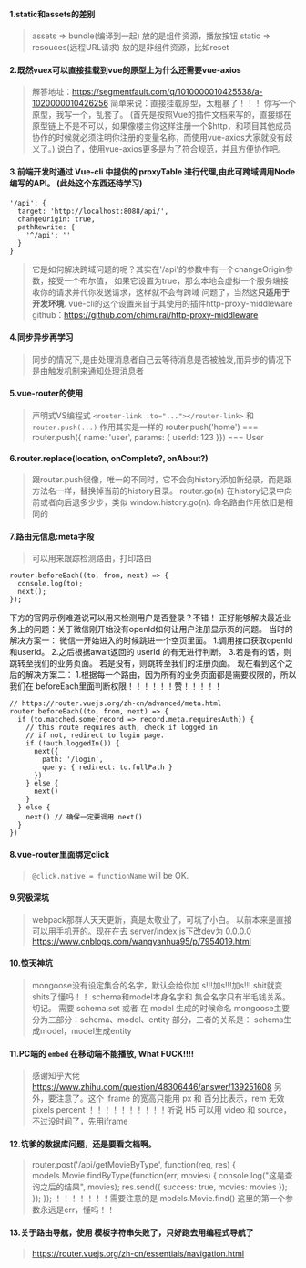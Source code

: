 #### 1.static和assets的差别
> assets => bundle(编译到一起) 放的是组件资源，播放按钮
static => resouces(远程URL请求) 放的是非组件资源，比如reset

#### 2.既然vuex可以直接挂载到vue的原型上为什么还需要vue-axios
> 解答地址：https://segmentfault.com/q/1010000010425538/a-1020000010426256
简单来说：直接挂载原型，太粗暴了！！！   你写一个原型，我写一个，乱套了。
(首先是按照Vue的插件文档来写的，直接绑在原型链上不是不可以，如果像楼主你这样注册一个$http，和项目其他成员协作的时候就必须注明你注册的变量名称，而使用vue-axios大家就没有歧义了。)
说白了，使用vue-axios更多是为了符合规范，并且方便协作吧。

#### 3.前端开发时通过 Vue-cli 中提供的 proxyTable 进行代理,由此可跨域调用Node编写的API。 (此处这个东西还待学习)
```
'/api': {
  target: 'http://localhost:8088/api/',
  changeOrigin: true,
  pathRewrite: {
    '^/api': ''
  }
}
```
> 它是如何解决跨域问题的呢？其实在'/api'的参数中有一个changeOrigin参数，接受一个布尔值，
如果它设置为true，那么本地会虚拟一个服务端接收你的请求并代你发送请求，这样就不会有跨域
问题了，当然这**只适用于开发环境**.
> vue-cli的这个设置来自于其使用的插件http-proxy-middleware
github：https://github.com/chimurai/http-proxy-middleware

#### 4.同步异步再学习
> 同步的情况下,是由处理消息者自己去等待消息是否被触发,而异步的情况下是由触发机制来通知处理消息者

#### 5.vue-router的使用
> 声明式VS编程式 `<router-link :to="..."></router-link>` 和 `router.push(...)`
作用其实是一样的
router.push('home') === <router-link to="/home"></router-link>
router.push({ name: 'user', params: { userId: 123 }})
===
<router-link :to="{ name: 'user', params: { userId: 123 } }">User</router-link>

#### 6.router.replace(location, onComplete?, onAbout?)
> 跟router.push很像，唯一的不同时，它不会向history添加新纪录，而是跟方法名一样，替换掉当前的history目录。
router.go(n)  在history记录中向前或者向后退多少步，类似 window.history.go(n).
命名路由作用依旧是相同的

#### 7.路由元信息:meta字段
> 可以用来跟踪检测路由，打印路由
```
router.beforeEach((to, from, next) => {
  console.log(to);
  next();
});
```
下方的官网示例难道说可以用来检测用户是否登录？不错！
正好能够解决最近业务上的问题：关于微信刚开始没有openId如何让用户注册显示页的问题。
当时的解决方案一：
  微信一开始进入的时候跳进一个空页里面。
  1.调用接口获取openId和userId。
  2.之后根据await返回的 userId 的有无进行判断。
  3.若是有的话，则跳转至我们的业务页面。
      若是没有，则跳转至我们的注册页面。
现在看到这个之后的解决方案二：
  1.根据每一个路由，因为所有的业务页面都是需要权限的，所以我们在  beforeEach里面判断权限！！！！！！赞！！！！！
```
// https://router.vuejs.org/zh-cn/advanced/meta.html
router.beforeEach((to, from, next) => {
  if (to.matched.some(record => record.meta.requiresAuth)) {
    // this route requires auth, check if logged in
    // if not, redirect to login page.
    if (!auth.loggedIn()) {
      next({
        path: '/login',
        query: { redirect: to.fullPath }
      })
    } else {
      next()
    }
  } else {
    next() // 确保一定要调用 next()
  }
})
```
#### 8.vue-router里面绑定click
> `@click.native = functionName` will be OK.

#### 9.究极深坑
> webpack那群人天天更新，真是太敬业了，可坑了小白。
以前本来是直接可以用手机开的。现在在去 server/index.js下改dev为 0.0.0.0
> https://www.cnblogs.com/wangyanhua95/p/7954019.html

#### 10.惊天神坑
> mongoose没有设定集合的名字，默认会给你加 s!!!加s!!!加s!!! shit就变shits了懂吗！！
> schema和model本身名字和  集合名字只有半毛钱关系。切记。
> 需要 schema.set 或者 在 model 生成的时候命名
> mongoose主要分为三部分：schema、model、entity 部分，三者的关系是：
schema生成model，model生成entity

#### 11.PC端的 `embed` 在移动端不能播放,  What FUCK!!!!
> 感谢知乎大佬
> https://www.zhihu.com/question/48306446/answer/139251608
另外，要注意了。这个 iframe 的宽高只能用  px 和 百分比表示，rem 无效
pixels
percent
！！！！！！！！！！听说 H5 可以用 video 和 source，不过没时间了，先用iframe

#### 12.坑爹的数据库问题，还是要看文档啊。
> router.post('/api/getMovieByType', function(req, res) {
  models.Movie.findByType(function(err, movies) {
    console.log("这是查询之后的结果", movies);
    res.send({
      success: true,
      movies: movies
    });
  });
});
！！！！！！！需要注意的是 models.Movie.find()   这里的第一个参数永远是err，懂吗！！

#### 13.关于路由导航，使用 模板字符串失败了，只好跑去用编程式导航了
> https://router.vuejs.org/zh-cn/essentials/navigation.html